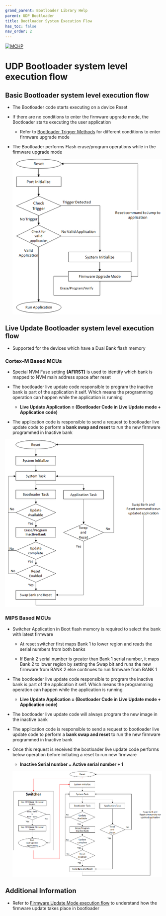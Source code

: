 ```yaml
---
grand_parent: Bootloader Library Help
parent: UDP Bootloader
title: Bootloader System Execution Flow
has_toc: false
nav_order: 2
---
```


[![MCHP](https://www.microchip.com/ResourcePackages/Microchip/assets/dist/images/logo.png)](https://www.microchip.com)

# UDP Bootloader system level execution flow

## Basic Bootloader system level execution flow

- The Bootloader code starts executing on a device Reset

- If there are no conditions to enter the firmware upgrade mode, the Bootloader starts executing the user application
    - Refer to [Bootloader Trigger Methods](../../../../docs/bootloader_trigger_methods.md) for different conditions to enter firmware upgrade mode

- The Bootloader performs Flash erase/program operations while in the firmware upgrade mode

    <p align="center">
        <img src = "../images/basic_bootloader_execution_flow.png"/>
    </p>

## Live Update Bootloader system level execution flow

- Supported for the devices which have a Dual Bank flash memory

### Cortex-M Based MCUs

- Special NVM Fuse setting **(AFIRST)** is used to identify which bank is mapped to NVM main address space after reset

- The bootloader live update code responsible to program the inactive bank is part of the application it self. Which means the programming operation can happen while the application is running
    - **Live Update Application = (Bootloader Code in Live Update mode + Application code)**

- The application code is responsible to send a request to bootloader live update code to perform a **bank swap and reset** to run the new firmware programmed in Inactive bank

<p align="center">
    <img src = "../images/live_update_bootloader_execution_flow_arm.png"/>
</p>

### MIPS Based MCUs

- Switcher Application in Boot flash memory is required to select the bank with latest firmware

    - At reset switcher first maps Bank 1 to lower region and reads the serial numbers from both banks

    - If Bank 2 serial number is greater than Bank 1 serial number, it maps Bank 2 to lower region by setting the Swap bit and runs the new firmware from BANK 2 else continues to run firmware from BANK 1

- The bootloader live update code responsible to program the inactive bank is part of the application it self. Which means the programming operation can happen while the application is running
    - **Live Update Application = (Bootloader Code in Live Update mode + Application code)**

- The bootloader live update code will always program the new image in the inactive bank

- The application code is responsible to send a request to bootloader live update code to perform a **bank swap and reset** to run the new firmware programmed in Inactive bank

- Once this request is received the bootloader live update code performs below operation before initiating a reset to run new firmware
    - **Inactive Serial number = Active serial number + 1**

    <p align="center">
        <img src = "../images/live_update_bootloader_execution_flow_mips.png"/>
    </p>

## Additional Information

- Refer to [Firmware Update Mode execution flow](./udp_bootloader_firmware_update_execution_flow.md) to understand how the firmware update takes place in bootloader
